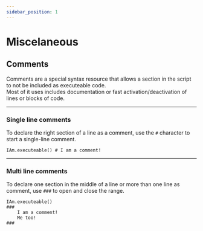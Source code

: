 ```yaml
---
sidebar_position: 1
---
```



# Miscelaneous

## Comments

Comments are a special syntax resource that allows a section in the script
to not be included as executeable code. \
Most of it uses includes documentation or fast activation/deactivation of
lines or blocks of code.

---
### Single line comments

To declare the right section of a line as a comment, use the `#` character
to start a single-line comment.
```abs
IAm.executeable() # I am a comment!
```

---
### Multi line comments

To declare one section in the middle of a line or more than one line as comment,
use `###` to open and close the range.
```abs
IAm.executeable()
###
    I am a comment!
    Me too!
###
```
